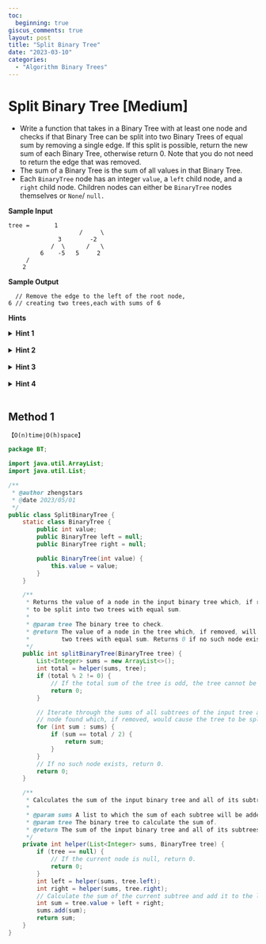 ```yaml
---
toc:
  beginning: true
giscus_comments: true
layout: post
title: "Split Binary Tree"
date: "2023-03-10"
categories:
  - "Algorithm Binary Trees"
---
```


# Split Binary Tree [Medium]

- Write a function that takes in a Binary Tree with at least one node and checks if that Binary
  Tree can be split into two Binary Trees of equal sum by removing a single edge. If this split is possible, return the new sum of each Binary Tree, otherwise return 0. Note that you do not need to return the edge that was removed.
- The sum of a Binary Tree is the sum of all values in that Binary Tree.
- Each `BinaryTree` node has an integer `value`, a `left` child node, and a `right` child node. Children nodes can either be `BinaryTree` nodes themselves or `None`/ `null.`

**Sample Input**

```
tree =       1
					/     \
			  3	       -2
			/  \      /   \
		 6	  -5   5     2
	 /   
	2   
```

**Sample Output**

```
  // Remove the edge to the left of the root node,
6 // creating two trees,each with sums of 6
```



**Hints**
<br>

<details> <summary><b>Hint 1</b></summary>
    <br>
    <i><strong> Try first calculating the sum of the entire Binary Tree. What information does this give you towards solving the problem?</strong></i>
</details>



<br>

<details> <summary><b>Hint 2</b></summary>
    <br>
    <i><strong> If the sum of the entire Binary Tree is odd, then there is no possible solution, because the values are all integers.Otherwise, the solution could be that sum divided by two, or potentially there is still no solution. What does the scenario look like where the solution is the sum divided by two? </strong></i>
</details>

<br>

<details> <summary><b>Hint 3</b></summary>
    <br>
    <i><strong> There is a solution if there is a subtree that has a sum equal to thethe total Binary Tree sum divided by two. In this case, removing the incoming edge to that node would have to create another Binary Tree of equal sum. </strong></i>
</details>

<br>

<details> <summary><b>Hint 4</b></summary>
    <br>
    <i><strong> To prevent recalculating the same subtree sums,try using a post-order traversal of the Binary Tree. This allows you to calculate the sums of the smallest subtrees first, then send that information back up to the parents to quickly calculate their sums. </strong></i>
</details>

<br>

## Method 1

```tex
【O(n)time∣O(h)space】
```

```java
package BT;

import java.util.ArrayList;
import java.util.List;

/**
 * @author zhengstars
 * @date 2023/05/01
 */
public class SplitBinaryTree {
    static class BinaryTree {
        public int value;
        public BinaryTree left = null;
        public BinaryTree right = null;

        public BinaryTree(int value) {
            this.value = value;
        }
    }

    /**
     * Returns the value of a node in the input binary tree which, if removed, will cause the tree
     * to be split into two trees with equal sum.
     *
     * @param tree The binary tree to check.
     * @return The value of a node in the tree which, if removed, will cause the tree to be split into
     *         two trees with equal sum. Returns 0 if no such node exists.
     */
    public int splitBinaryTree(BinaryTree tree) {
        List<Integer> sums = new ArrayList<>();
        int total = helper(sums, tree);
        if (total % 2 != 0) {
            // If the total sum of the tree is odd, the tree cannot be split into two trees with equal sum.
            return 0;
        }

        // Iterate through the sums of all subtrees of the input tree and return the value of the first
        // node found which, if removed, would cause the tree to be split into two trees with equal sum.
        for (int sum : sums) {
            if (sum == total / 2) {
                return sum;
            }
        }
        // If no such node exists, return 0.
        return 0;
    }

    /**
     * Calculates the sum of the input binary tree and all of its subtrees.
     *
     * @param sums A list to which the sum of each subtree will be added.
     * @param tree The binary tree to calculate the sum of.
     * @return The sum of the input binary tree and all of its subtrees.
     */
    private int helper(List<Integer> sums, BinaryTree tree) {
        if (tree == null) {
            // If the current node is null, return 0.
            return 0;
        }
        int left = helper(sums, tree.left);
        int right = helper(sums, tree.right);
        // Calculate the sum of the current subtree and add it to the list of sums.
        int sum = tree.value + left + right;
        sums.add(sum);
        return sum;
    }
}

```

